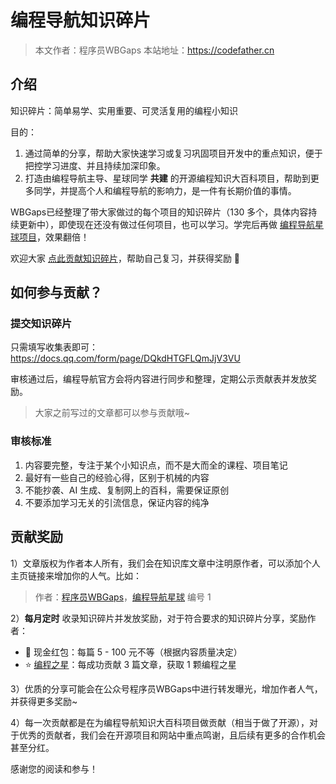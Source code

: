 # 编程导航知识碎片

> 本文作者：程序员WBGaps
> 本站地址：https://codefather.cn

## 介绍

知识碎片：简单易学、实用重要、可灵活复用的编程小知识

目的：

1. 通过简单的分享，帮助大家快速学习或复习巩固项目开发中的重点知识，便于把控学习进度、并且持续加深印象。
2. 打造由编程导航主导、星球同学 **共建** 的开源编程知识大百科项目，帮助到更多同学，并提高个人和编程导航的影响力，是一件有长期价值的事情。

WBGaps已经整理了带大家做过的每个项目的知识碎片（130 多个，具体内容持续更新中），即使现在还没有做过任何项目，也可以学习。学完后再做 [编程导航星球项目](https://yuyuanweb.feishu.cn/wiki/SePYwTc9tipQiCktw7Uc7kujnCd)，效果翻倍！

欢迎大家 [点此贡献知识碎片](https://yuyuanweb.feishu.cn/docx/I0rkd4p4foQe0dxZ6z4cAtcKnuc#CIi3dqfucobQzNxk6VqcOdCBn4e)，帮助自己复习，并获得奖励 🎁


## 如何参与贡献？

### 提交知识碎片

只需填写收集表即可：https://docs.qq.com/form/page/DQkdHTGFLQmJjV3VU

审核通过后，编程导航官方会将内容进行同步和整理，定期公示贡献表并发放奖励。

> 大家之前写过的文章都可以参与贡献哦~



### 审核标准

1. 内容要完整，专注于某个小知识点，而不是大而全的课程、项目笔记
2. 最好有一些自己的经验心得，区别于机械的内容
3. 不能抄袭、AI 生成、复制网上的百科，需要保证原创
4. 不要添加学习无关的引流信息，保证内容的纯净



## 贡献奖励

1）文章版权为作者本人所有，我们会在知识库文章中注明原作者，可以添加个人主页链接来增加你的人气。比如：

> 作者：[程序员WBGaps](https://space.bilibili.com/12890453/)，[编程导航星球](https://yuyuanweb.feishu.cn/wiki/VC1qwmX9diCBK3kidyec74vFnde) 编号 1

2）**每月定时** 收录知识碎片并发放奖励，对于符合要求的知识碎片分享，奖励作者：

- 🧧 现金红包：每篇 5 - 100 元不等（根据内容质量决定）
- ⭐️ [编程之星](https://yuyuanweb.feishu.cn/docx/RUdmdj9aaorDGOxnXObcKVBtnBb)：每成功贡献 3 篇文章，获取 1 颗编程之星

3）优质的分享可能会在公众号程序员WBGaps中进行转发曝光，增加作者人气，并获得更多奖励~

4）每一次贡献都是在为编程导航知识大百科项目做贡献（相当于做了开源），对于优秀的贡献者，我们会在开源项目和网站中重点鸣谢，且后续有更多的合作机会甚至分红。

感谢您的阅读和参与！
